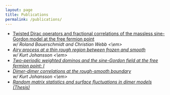 ```yaml
---
layout: page
title: Publications
permalink: /publications/
---
```


- [Twisted Dirac operators and fractional correlations of the massless sine-Gordon model at the free fermion point](https://arxiv.org/abs/2508.14806)  
  <em>w/ Roland Bauerschmidt and Christian Webb <\em>
- [Airy process at a thin rough region between frozen and smooth](https://arxiv.org/abs/YYMM.NNNNN)  
  <em>w/ Kurt Johansson <\em>
- [Two-periodic weighted dominos and the sine-Gordon field at the free fermion point: I](https://arxiv.org/abs/2209.11111)
- [Dimer-dimer correlations at the rough-smooth boundary](https://link.springer.com/article/10.1007/s00220-023-04649-1)  
  <em>w/ Kurt Johansson <\em>
- [Random matrix statistics and surface fluctuations in dimer models (Thesis)](http://kth.diva-portal.org/smash/record.jsf?pid=diva2%3A1722191&dswid=7096) 
